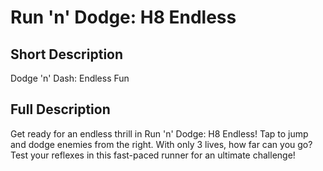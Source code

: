 # Run 'n' Dodge: H8 Endless

## Short Description

Dodge 'n' Dash: Endless Fun

## Full Description

Get ready for an endless thrill in  Run 'n' Dodge: H8 Endless! Tap to jump and dodge enemies from the right. With only 3 lives, how far can you go? Test your reflexes in this fast-paced runner for an ultimate challenge!
